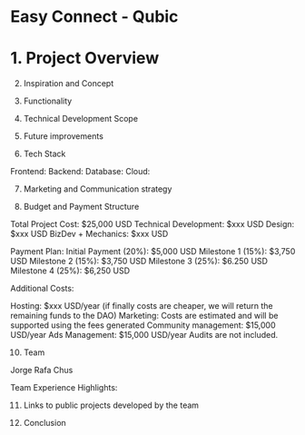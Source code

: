 # Easy Connect - Qubic

# 1. Project Overview


2. Inspiration and Concept


3. Functionality


4. Technical Development Scope



5. Future improvements


6. Tech Stack

Frontend:
Backend:
Database:
Cloud:

7. Marketing and Communication strategy


9. Budget and Payment Structure

Total Project Cost: $25,000 USD
Technical Development: $xxx USD
Design: $xxx USD
BizDev + Mechanics: $xxx USD

Payment Plan:
Initial Payment (20%): $5,000 USD
Milestone 1 (15%): $3,750 USD
Milestone 2 (15%): $3,750 USD
Milestone 3 (25%): $6.250 USD
Milestone 4 (25%): $6,250 USD

Additional Costs:

Hosting: $xxx USD/year (if finally costs are cheaper, we will return the remaining funds to the DAO)
Marketing: Costs are estimated and will be supported using the fees generated
Community management: $15,000 USD/year
Ads Management: $15,000 USD/year
Audits are not included.

10. Team

Jorge
Rafa
Chus

Team Experience Highlights:


11. Links to public projects developed by the team

12. Conclusion

